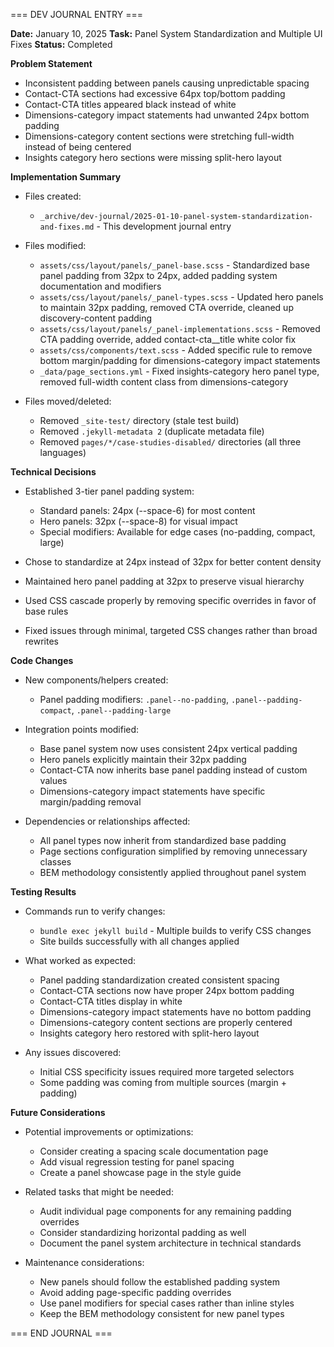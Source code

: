 === DEV JOURNAL ENTRY ===

**Date:** January 10, 2025
**Task:** Panel System Standardization and Multiple UI Fixes
**Status:** Completed

**Problem Statement**
- Inconsistent padding between panels causing unpredictable spacing
- Contact-CTA sections had excessive 64px top/bottom padding
- Contact-CTA titles appeared black instead of white
- Dimensions-category impact statements had unwanted 24px bottom padding
- Dimensions-category content sections were stretching full-width instead of being centered
- Insights category hero sections were missing split-hero layout

**Implementation Summary**
- Files created: 
  - `_archive/dev-journal/2025-01-10-panel-system-standardization-and-fixes.md` - This development journal entry
  
- Files modified:
  - `assets/css/layout/panels/_panel-base.scss` - Standardized base panel padding from 32px to 24px, added padding system documentation and modifiers
  - `assets/css/layout/panels/_panel-types.scss` - Updated hero panels to maintain 32px padding, removed CTA override, cleaned up discovery-content padding
  - `assets/css/layout/panels/_panel-implementations.scss` - Removed CTA padding override, added contact-cta__title white color fix
  - `assets/css/components/text.scss` - Added specific rule to remove bottom margin/padding for dimensions-category impact statements
  - `_data/page_sections.yml` - Fixed insights-category hero panel type, removed full-width content class from dimensions-category
  
- Files moved/deleted:
  - Removed `_site-test/` directory (stale test build)
  - Removed `.jekyll-metadata 2` (duplicate metadata file)
  - Removed `pages/*/case-studies-disabled/` directories (all three languages)

**Technical Decisions**
- Established 3-tier panel padding system:
  - Standard panels: 24px (--space-6) for most content
  - Hero panels: 32px (--space-8) for visual impact
  - Special modifiers: Available for edge cases (no-padding, compact, large)
  
- Chose to standardize at 24px instead of 32px for better content density
- Maintained hero panel padding at 32px to preserve visual hierarchy
- Used CSS cascade properly by removing specific overrides in favor of base rules
- Fixed issues through minimal, targeted CSS changes rather than broad rewrites

**Code Changes**
- New components/helpers created:
  - Panel padding modifiers: `.panel--no-padding`, `.panel--padding-compact`, `.panel--padding-large`
  
- Integration points modified:
  - Base panel system now uses consistent 24px vertical padding
  - Hero panels explicitly maintain their 32px padding
  - Contact-CTA now inherits base panel padding instead of custom values
  - Dimensions-category impact statements have specific margin/padding removal
  
- Dependencies or relationships affected:
  - All panel types now inherit from standardized base padding
  - Page sections configuration simplified by removing unnecessary classes
  - BEM methodology consistently applied throughout panel system

**Testing Results**
- Commands run to verify changes:
  - `bundle exec jekyll build` - Multiple builds to verify CSS changes
  - Site builds successfully with all changes applied
  
- What worked as expected:
  - Panel padding standardization created consistent spacing
  - Contact-CTA sections now have proper 24px bottom padding
  - Contact-CTA titles display in white
  - Dimensions-category impact statements have no bottom padding
  - Dimensions-category content sections are properly centered
  - Insights category hero restored with split-hero layout
  
- Any issues discovered:
  - Initial CSS specificity issues required more targeted selectors
  - Some padding was coming from multiple sources (margin + padding)

**Future Considerations**
- Potential improvements or optimizations:
  - Consider creating a spacing scale documentation page
  - Add visual regression testing for panel spacing
  - Create a panel showcase page in the style guide
  
- Related tasks that might be needed:
  - Audit individual page components for any remaining padding overrides
  - Consider standardizing horizontal padding as well
  - Document the panel system architecture in technical standards
  
- Maintenance considerations:
  - New panels should follow the established padding system
  - Avoid adding page-specific padding overrides
  - Use panel modifiers for special cases rather than inline styles
  - Keep the BEM methodology consistent for new panel types

=== END JOURNAL ===